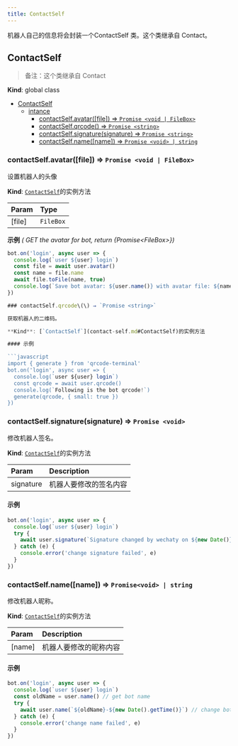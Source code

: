 ```yaml
---
title: ContactSelf
---
```


机器人自己的信息将会封装一个ContactSelf 类。这个类继承自 Contact。

## ContactSelf

> 备注：这个类继承自 Contact

**Kind**: global class

* [ContactSelf](contact-self.md#contactself)
  * [intance](contact-self.md#contactself)
    * [contactSelf.avatar\(\[file\]\) ⇒ `Promise <void | FileBox>`](contact-self.md#contactselfavatarfile-⇒-promise)
    * [contactSelf.qrcode\(\) ⇒ `Promise <string>`](contact-self.md#contactselfqrcode-⇒-promise)
    * [contactSelf.signature\(signature\) ⇒ `Promise <string>`](contact-self.md#contactselfsignaturesignature)
    * [contactSelf.name\(\[name\]\) ⇒ `Promise <void> | string`](contact-self.md#contactselfname-⇒-promisestring)

### contactSelf.avatar\(\[file\]\) ⇒ `Promise <void | FileBox>`

设置机器人的头像

**Kind**: [`ContactSelf`](contact-self.md#ContactSelf)的实例方法

| Param | Type |
| :--- | :--- |
| \[file\] | `FileBox` |

**示例** _\( GET the avatar for bot, return {Promise&lt;FileBox&gt;}\)_

```javascript
bot.on('login', async user => {
  console.log(`user ${user} login`)
  const file = await user.avatar()
  const name = file.name
  await file.toFile(name, true)
  console.log(`Save bot avatar: ${user.name()} with avatar file: ${name}`)
})

### contactSelf.qrcode\(\) ⇒ `Promise <string>`

获取机器人的二维码。

**Kind**: [`ContactSelf`](contact-self.md#ContactSelf)的实例方法

#### 示例

```javascript
import { generate } from 'qrcode-terminal'
bot.on('login', async user => {
  console.log(`user ${user} login`)
  const qrcode = await user.qrcode()
  console.log(`Following is the bot qrcode!`)
  generate(qrcode, { small: true })
})
```

### contactSelf.signature\(signature\) ⇒ `Promise <void>`

修改机器人签名。

**Kind**: [`ContactSelf`](contact-self.md#ContactSelf)的实例方法

| Param | Description |
| :--- | :--- |
| signature | 机器人要修改的签名内容 |

#### 示例

```javascript
bot.on('login', async user => {
  console.log(`user ${user} login`)
  try {
    await user.signature(`Signature changed by wechaty on ${new Date()}`)
  } catch (e) {
    console.error('change signature failed', e)
  }
})
```

### contactSelf.name\(\[name\]\) ⇒ `Promise<void> | string`

修改机器人昵称。

**Kind**: [`ContactSelf`](contact-self.md#contactself)的实例方法

| Param | Description |
| :--- | :--- |
| \[name\] | 机器人要修改的昵称内容 |

#### 示例

```javascript
bot.on('login', async user => {
  console.log(`user ${user} login`)
  const oldName = user.name() // get bot name
  try {
    await user.name(`${oldName}-${new Date().getTime()}`) // change bot name
  } catch (e) {
    console.error('change name failed', e)
  }
})
```